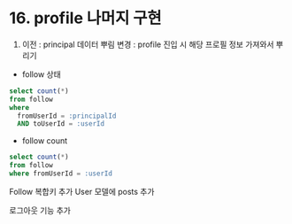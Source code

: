# 16. profile 나머지 구현

1.  이전 : principal 데이터 뿌림
    변경 : profile 진입 시 해당 프로필 정보 가져와서 뿌리기

- follow 상태

```sql
select count(*)
from follow
where
  fromUserId = :principalId
  AND toUserId = :userId
```

- follow count

```sql
select count(*)
from follow
where fromUserId = :userId
```

Follow 복합키 추가
User 모델에 posts 추가

로그아웃 기능 추가
